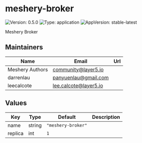# meshery-broker

![Version: 0.5.0](https://img.shields.io/badge/Version-0.5.0-informational?style=flat-square) ![Type: application](https://img.shields.io/badge/Type-application-informational?style=flat-square) ![AppVersion: stable-latest](https://img.shields.io/badge/AppVersion-stable--latest-informational?style=flat-square)

Meshery Broker

## Maintainers

| Name            | Email                   | Url |
| --------------- | ----------------------- | --- |
| Meshery Authors | <community@layer5.io>   |     |
| darrenlau       | <panyuenlau@gmail.com>  |     |
| leecalcote      | <lee.calcote@layer5.io> |     |

## Values

| Key     | Type   | Default            | Description |
| ------- | ------ | ------------------ | ----------- |
| name    | string | `"meshery-broker"` |             |
| replica | int    | `1`                |             |
